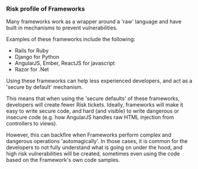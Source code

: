 ### Risk profile of Frameworks

Many frameworks work as a wrapper around a 'raw' language and have built in mechanisms to prevent vulnerabilities.

Examples of these frameworks include the following:

- Rails for Ruby
- Django for Python
- AngularJS, Ember, ReactJS for javascript
- Razor for .Net

Using these frameworks can help less experienced developers, and act as a 'secure by default' mechanism.

This means that when using the 'secure defaults' of these frameworks, developers will create fewer Risk tickets. Ideally, frameworks will make it easy to write secure code, and hard (and visible) to write dangerous or insecure code (e.g. how AngularJS handles raw HTML injection from controllers to views).

However, this can backfire when Frameworks perform complex and dangerous operations 'automagically'. In those cases, it is common for the developers to not fully understand what is going on under the hood, and high risk vulnerabilities will be created, sometimes even using the code based on the Framework's own code samples.


